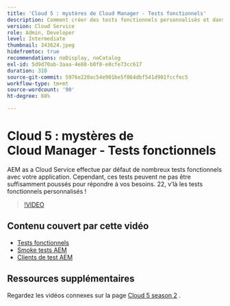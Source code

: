 ```yaml
---
title: 'Cloud 5 : mystères de Cloud Manager - Tests fonctionnels'
description: Comment créer des tests fonctionnels personnalisés et dans quel but ?
version: Cloud Service
role: Admin, Developer
level: Intermediate
thumbnail: 343624.jpeg
hidefromtoc: true
recommendations: noDisplay, noCatalog
exl-id: 5d9d70ab-3aaa-4e88-b0f8-e8cfe73cc617
duration: 310
source-git-commit: 5976e220ac54e901be5f064dbf541d901fccfec5
workflow-type: tm+mt
source-wordcount: '90'
ht-degree: 88%

---
```


# Cloud 5 : mystères de Cloud Manager - Tests fonctionnels

AEM as a Cloud Service effectue par défaut de nombreux tests fonctionnels avec votre application. Cependant, ces tests peuvent ne pas être suffisamment poussés pour répondre à vos besoins. 22, v’là les tests fonctionnels personnalisés !

>[!VIDEO](https://video.tv.adobe.com/v/343624?quality=12&learn=on)

## Contenu couvert par cette vidéo

+ [Tests fonctionnels](https://experienceleague.adobe.com/docs/experience-manager-cloud-service/content/implementing/using-cloud-manager/test-results/functional-testing.html?lang=fr)
+ [Smoke tests AEM](https://github.com/adobe/aem-test-samples/)
+ [Clients de test AEM](https://github.com/adobe/aem-testing-clients/)

## Ressources supplémentaires

Regardez les vidéos connexes sur la page [Cloud 5 season 2](../cloud5-season-2.md) .
